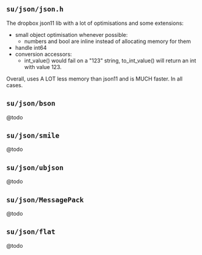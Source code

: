 ## `su/json/json.h`

The dropbox json11 lib with a lot of optimisations and some extensions:
- small object optimisation whenever possible:
	- numbers and bool are inline instead of allocating memory for them
- handle int64
- conversion accessors:
	- int_value() would fail on a "123" string, to_int_value() will return an int with value 123.

Overall, uses A LOT less memory than json11 and is MUCH faster. In all cases.

## `su/json/bson`
@todo

## `su/json/smile`
@todo

## `su/json/ubjson`
@todo

## `su/json/MessagePack`
@todo

## `su/json/flat`
@todo


